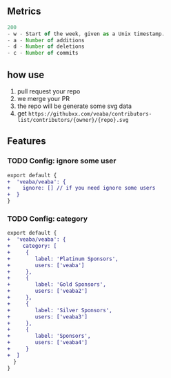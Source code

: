 ## Metrics

```js
200	
- w - Start of the week, given as a Unix timestamp.
- a - Number of additions
- d - Number of deletions
- c - Number of commits
```

##  how use 

1. pull request your repo 
2. we merge your PR
3. the repo will be generate some svg data
4. get `https://githubxx.com/veaba/contributors-list/contributors/{owner}/{repo}.svg`


## Features
### TODO Config: ignore some user


```diff
export default {
+  'veaba/veaba': {
+    ignore: [] // if you need ignore some users
+  }
}
```

### TODO Config: category

```diff
export default {
+  'veaba/veaba': {
+    category: [
+     {
+        label: 'Platinum Sponsors',
+        users: ['veaba']
+     },
+     {
+        label: 'Gold Sponsors',
+        users: ['veaba2']
+     },
+     {
+        label: 'Silver Sponsors',
+        users: ['veaba3']
+     },
+     {
+        label: 'Sponsors',
+        users: ['veaba4']
+     }
+  ]
  }
}
```
